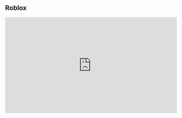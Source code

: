 ## Roblox

<iframe width="560" height="315" src="https://https://www.youtube.com/embed/9QyAJmpLEH4" frameborder="0" allow="autoplay; encrypted-media" allowfullscreen></iframe>





